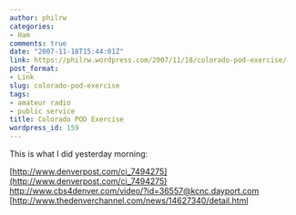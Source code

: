 ```yaml
---
author: philrw
categories:
- Ham
comments: true
date: "2007-11-18T15:44:01Z"
link: https://philrw.wordpress.com/2007/11/18/colorado-pod-exercise/
post_format:
- Link
slug: colorado-pod-exercise
tags:
- amateur radio
- public service
title: Colorado POD Exercise
wordpress_id: 159
---
```


This is what I did yesterday morning:

[http://www.denverpost.com/ci_7494275](http://www.denverpost.com/ci_7494275)  
http://www.cbs4denver.com/video/?id=36557@kcnc.dayport.com  
[http://www.thedenverchannel.com/news/14627340/detail.html
